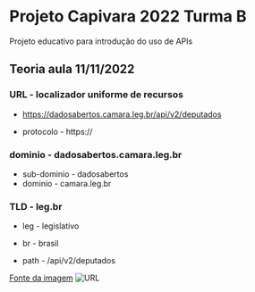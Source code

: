 # Projeto Capivara 2022 Turma B

Projeto educativo para introdução do uso de APIs

## Teoria aula 11/11/2022

### URL - localizador uniforme de recursos
- https://dadosabertos.camara.leg.br/api/v2/deputados

- protocolo - https://

### dominio - dadosabertos.camara.leg.br

- sub-dominio - dadosabertos
- dominio - camara.leg.br

### TLD - leg.br
- leg - legislativo
- br - brasil

- path - /api/v2/deputados


[Fonte da imagem](https://raventools.com/marketing-glossary/top-level-domain/)
![URL](https://raventools.com/marketing-glossary/wp-content/uploads/2016/02/URL_Parts.png)
